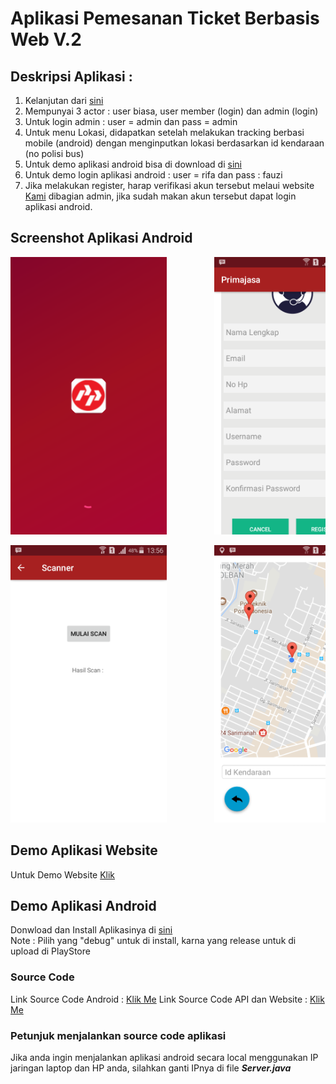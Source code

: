 # Aplikasi Pemesanan Ticket Berbasis Web V.2

## Deskripsi Aplikasi :
1.  Kelanjutan dari <a href="https://github.com/rrifafauzikomara/Aplikasi-Pemesanan-Ticket-Berbasis-Web-V.1">sini</a>
2.  Mempunyai 3 actor : user biasa, user member (login) dan admin (login)
3.  Untuk login admin : user = admin dan pass = admin
4.  Untuk menu Lokasi, didapatkan setelah melakukan tracking berbasi mobile (android) dengan menginputkan lokasi berdasarkan id kendaraan (no polisi bus)
5.  Untuk demo aplikasi android bisa di download di <a href="https://drive.google.com/open?id=18y97hdUn3PcDtWGa0ia4rhgtlrdo24Jd">sini</a>
6.  Untuk demo login aplikasi android : user = rifa dan pass : fauzi
7.  Jika melakukan register, harap verifikasi akun tersebut melaui website <a href="http://r-fauzi.xyz">Kami</a> dibagian admin, jika sudah makan akun tersebut dapat login aplikasi android.

## Screenshot Aplikasi Android
<pre>
<img src="Screenshot_2018-02-14-13-55-10.png" width="250" height="444">         <img src="Screenshot_2018-02-14-13-55-30.png" width="250" height="444">         <img src="Screenshot_2018-02-14-13-55-38.png" width="250" height="444">         <img src="Screenshot_2018-02-14-13-55-52.png" width="250" height="444">         <img src="Screenshot_2018-02-14-13-55-59.png" width="250" height="444">         <img src="Screenshot_2018-02-14-13-56-08.png" width="250" height="444">
</pre>

<pre>
<img src="Screenshot_2018-02-14-13-56-16.png" width="250" height="444">         <img src="Screenshot_2018-02-14-13-56-32.png" width="250" height="444">         <img src="Screenshot_2018-02-14-13-56-49.png" width="250" height="444">         <img src="Screenshot_2018-02-14-13-56-58.png" width="250" height="444">         <img src="Screenshot_2018-02-14-13-57-08.png" width="250" height="444">
</pre>

## Demo Aplikasi Website
Untuk Demo Website <a href="http://r-fauzi.xyz">Klik</a>

## Demo Aplikasi Android
Donwload dan Install Aplikasinya di <a href="https://drive.google.com/open?id=18y97hdUn3PcDtWGa0ia4rhgtlrdo24Jd">sini</a>
<br>Note : Pilih yang "debug" untuk di install, karna yang release untuk di upload di PlayStore

### Source Code
Link Source Code Android : <a href="https://gitlab.com/rrifafauzikomara/Tracking">Klik Me</a>
Link Source Code API dan Website : <a href="https://gitlab.com/rrifafauzikomara/Website">Klik Me</a>

### Petunjuk menjalankan source code aplikasi
Jika anda ingin menjalankan aplikasi android secara local menggunakan IP jaringan laptop dan HP anda, silahkan ganti IPnya di file ***Server.java***
